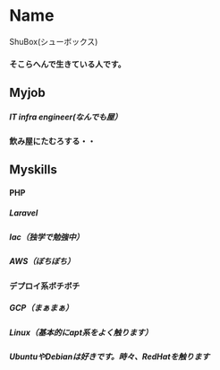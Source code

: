 # Name 

ShuBox(シューボックス)

#### そこらへんで生きている人です。
 
## Myjob

##### IT infra engineer(なんでも屋）
####  飲み屋にたむろする・・

## Myskills
#### PHP
##### Laravel
##### Iac（独学で勉強中）
##### AWS（ぼちぼち）
####  デプロイ系ボチボチ
##### GCP（まぁまぁ）
##### Linux（基本的にapt系をよく触ります）
##### UbuntuやDebianは好きです。時々、RedHatを触ります　


